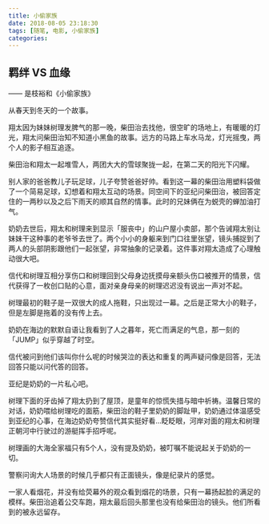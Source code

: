 ```yaml
---
title: 小偷家族
date: 2018-08-05 23:18:30
tags: [随笔, 电影, 小偷家族]
categories: 
---
```


## 羁绊 VS 血缘
   —— 是枝裕和《小偷家族》
 
从春天到冬天的一个故事。  

翔太因为妹妹树理发脾气的那一晚，柴田治去找他，很空旷的场地上，有暖暖的灯光，翔太问柴田治知不知道小黑鱼的故事。远方的马路上车水马龙，灯光摇曳，两个人的影子相互追逐。

柴田治和翔太一起堆雪人，两团大大的雪球聚拢一起，在第二天的阳光下闪耀。

别人家的爸爸教儿子玩足球，儿子夸赞爸爸好帅。看到这一幕的柴田治用塑料袋做了一个简易足球，幻想着和翔太互动的场景。同空间下的亚纪问柴田治，被回答定住的一两秒以及之后下雨天的顺其自然的情事。此时的兄妹俩在为蜕壳的蝉加油打气。

<!-- more -->
奶奶去世后，翔太和树理来到显示「服丧中」的山户屋小卖部，那个告诫翔太别让妹妹干这种事的老爷爷去世了。两个小小的身躯来到门口往里张望，镜头捕捉到了两人的头部阴影跟他们一起张望，非常抽象的记录着。这件事对翔太造成了心理触动很大吧。

信代和树理互相分享伤口和树理回到父母身边抚摸母亲额头伤口被推开的情景，信代获得了一枚创口贴的心意，面对亲身母亲的树理迟迟没有说出一声对不起。

树理最初的鞋子是一双很大的成人拖鞋，只出现过一幕。之后是正常大小的鞋子，但是左脚是拖着的没有传上去。

奶奶在海边的默默自语让我看到了人之暮年，死亡而满足的气息，那一刻的「JUMP」似乎穿越了时空。

信代被问到他们该叫你什么呢的时候哭泣的表达和重复的两声疑问像是回答，无法回答只能以问代答的回答。

亚纪是奶奶的一片私心吧。

树理下面的牙齿掉了翔太扔到了屋顶，是童年的惊慌失措与暗中祈祷。温馨日常的对话，奶奶喂给树理吃的面筋，柴田治的鞋子里奶奶的脚趾甲，奶奶通过体温感受到亚纪的心事，在海边奶奶夸赞信代其实挺好看...眨眨眼，河岸对面的翔太和树理正朝河中行驶过的游艇挥手招呼呢。

树理画的大海全家福只有5个人，没有提及奶奶，被叮嘱不能说起关于奶奶的一切。

警察问询大人场景的时候几乎都只有正面镜头，像是纪录片的感觉。

一家人看烟花，并没有给荧幕外的观众看到烟花的场景，只有一幕扬起脸的满足的模样。柴田治追着公交车跑，翔太最后回头那里也没有给柴田治的镜头。他们所看到的被永远留存。
